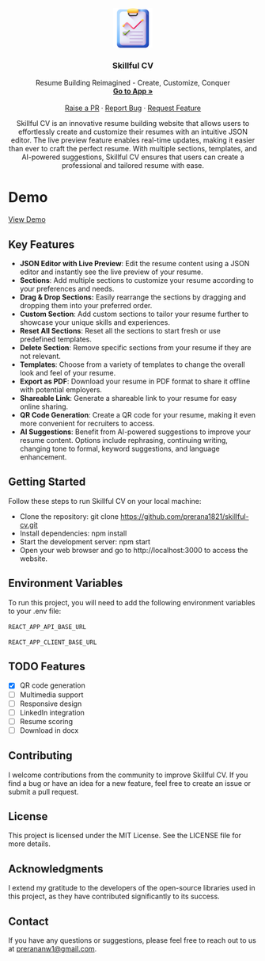 <div align="center">
  <a href="https://github.com/prerana1821/skillful-cv">
    <img src="/public/logo.png" alt="Logo" width="80" height="80">
  </a>

  <h3 align="center">Skillful CV</h3>

  <p align="center">
      Resume Building Reimagined - Create, Customize, Conquer
    <br />
    <a href="https://skillful-cv.vercel.app/"><strong>Go to App »</strong></a>
    <br />
    <br />
    <a href="https://github.com/prerana1821/skillful-cv/pulls">Raise a PR</a>
    ·
    <a href="https://github.com/prerana1821/skillful-cv/issues">Report Bug</a>
    ·
    <a href="https://github.com/prerana1821/skillful-cv/issues">Request Feature</a>
  </p>
</div>

<p align="center">
Skillful CV is an innovative resume building website that allows users to effortlessly create and customize their resumes with an intuitive JSON editor. The live preview feature enables real-time updates, making it easier than ever to craft the perfect resume. With multiple sections, templates, and AI-powered suggestions, Skillful CV ensures that users can create a professional and tailored resume with ease.
</p>

# Demo

[View Demo](https://drive.google.com/file/d/1Pe_zr2gR4ZJ06MNxqXSKAwzGM7AOM8h1/view?usp=sharing)

## Key Features

- **JSON Editor with Live Preview**: Edit the resume content using a JSON editor and instantly see the live preview of your resume.
- **Sections**: Add multiple sections to customize your resume according to your preferences and needs.
- **Drag & Drop Sections:** Easily rearrange the sections by dragging and dropping them into your preferred order.
- **Custom Section**: Add custom sections to tailor your resume further to showcase your unique skills and experiences.
- **Reset All Sections**: Reset all the sections to start fresh or use predefined templates.
- **Delete Section**: Remove specific sections from your resume if they are not relevant.
- **Templates**: Choose from a variety of templates to change the overall look and feel of your resume.
- **Export as PDF**: Download your resume in PDF format to share it offline with potential employers.
- **Shareable Link**: Generate a shareable link to your resume for easy online sharing.
- **QR Code Generation**: Create a QR code for your resume, making it even more convenient for recruiters to access.
- **AI Suggestions**: Benefit from AI-powered suggestions to improve your resume content. Options include rephrasing, continuing writing, changing tone to formal, keyword suggestions, and language enhancement.

## Getting Started

Follow these steps to run Skillful CV on your local machine:

- Clone the repository: git clone https://github.com/prerana1821/skillful-cv.git
- Install dependencies: npm install
- Start the development server: npm start
- Open your web browser and go to http://localhost:3000 to access the website.

## Environment Variables

To run this project, you will need to add the following environment variables to your .env file:

`REACT_APP_API_BASE_URL`

`REACT_APP_CLIENT_BASE_URL`

## TODO Features

- [x] QR code generation
- [ ] Multimedia support
- [ ] Responsive design
- [ ] LinkedIn integration
- [ ] Resume scoring
- [ ] Download in docx

## Contributing

I welcome contributions from the community to improve Skillful CV. If you find a bug or have an idea for a new feature, feel free to create an issue or submit a pull request.

## License

This project is licensed under the MIT License. See the LICENSE file for more details.

## Acknowledgments

I extend my gratitude to the developers of the open-source libraries used in this project, as they have contributed significantly to its success.

## Contact

If you have any questions or suggestions, please feel free to reach out to us at prerananw1@gmail.com.
